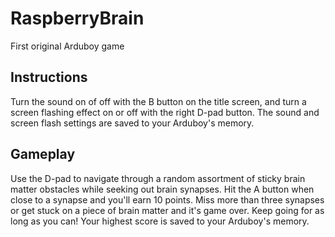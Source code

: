 # RaspberryBrain
First original Arduboy game

## Instructions
Turn the sound on of off with the B button on the title screen, and turn a screen flashing effect on or off with the right D-pad button.
The sound and screen flash settings are saved to your Arduboy's memory.
## Gameplay
Use the D-pad to navigate through a random assortment of sticky brain matter obstacles while seeking out brain synapses. Hit the A button when close to a synapse and you'll earn 10 points. Miss more than three synapses or get stuck on a piece of brain matter and it's game over.
Keep going for as long as you can! Your highest score is saved to your Arduboy's memory.
